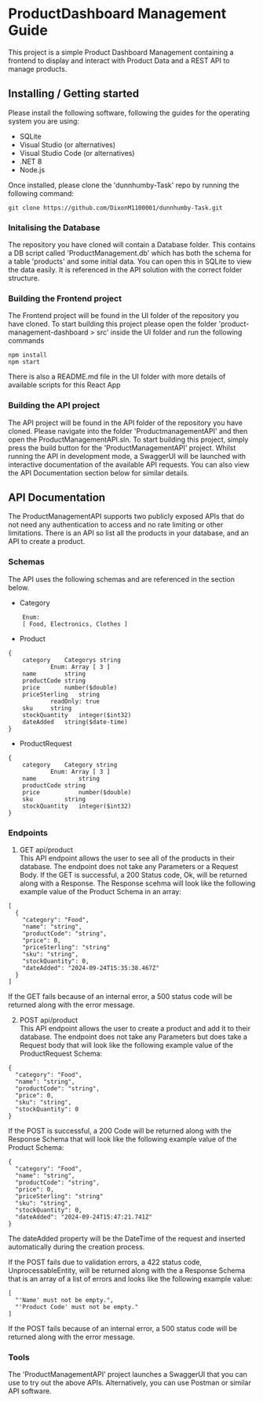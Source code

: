 # ProductDashboard Management Guide

This project is a simple Product Dashboard Management containing a frontend to display and interact with Product Data and a REST API to manage products.

## Installing / Getting started

Please install the following software, following the guides for the operating system you are using:
- SQLite
- Visual Studio (or alternatives)
- Visual Studio Code (or alternatives)
- .NET 8
- Node.js

Once installed, please clone the 'dunnhumby-Task' repo by running the following command:
```shell
git clone https://github.com/DixonM1100001/dunnhumby-Task.git
```

### Initalising the Database

The repository you have cloned will contain a Database folder. This contains a DB script called 'ProductManagement.db' which has both the schema for a table 'products' and some initial data.
You can open this in SQLite to view the data easily. It is referenced in the API solution with the correct folder structure. 

### Building the Frontend project

The Frontend project will be found in the UI folder of the repository you have cloned.
To start building this project please open the folder 'product-management-dashboard > src' inside the UI folder and run the following commands

```shell
npm install
npm start
```

There is also a README.md file in the UI folder with more details of available scripts for this React App

### Building the API project

The API project will be found in the API folder of the repository you have cloned. Please navigate into the folder 'ProductmanagementAPI' and then open the ProductManagementAPI.sln.
To start building this project, simply press the build button for the 'ProductManagementAPI' project. 
Whilst running the API in development mode, a SwaggerUI will be launched with interactive documentation of the available API requests.
You can also view the API Documentation section below for similar details.

## API Documentation

The ProductManagementAPI supports two publicly exposed APIs that do not need any authentication to access and no rate limiting or other limitations.
There is an API so list all the products in your database, and an API to create a product.

### Schemas
The API uses the following schemas and are referenced in the section below. 
- Category
```shell 
	Enum: 
	[ Food, Electronics, Clothes ]
```
- Product
```shell
{
	category	Categorys string 
			Enum: Array [ 3 ]
	name		string
	productCode	string
	price		number($double)
	priceSterling	string 
			readOnly: true
	sku		string
	stockQuantity	integer($int32)
	dateAdded	string($date-time)
}
```
- ProductRequest
```shell
{
	category	Category string
			Enum: Array [ 3 ]
	name	        string
	productCode	string
	price	        number($double)
	sku	        string
	stockQuantity	integer($int32)
}
```

### Endpoints

1) GET api/product \
This API endpoint allows the user to see all of the products in their database. The endpoint does not take any Parameters or a Request Body. 
If the GET is successful, a 200 Status code, Ok, will be returned along with a Response. The Response scehma will look like the following example value of the Product Schema in an array:
```shell
[
  {
    "category": "Food",
    "name": "string",
    "productCode": "string",
    "price": 0,
    "priceSterling": "string"
    "sku": "string",
    "stockQuantity": 0,
    "dateAdded": "2024-09-24T15:35:38.467Z"
  }
]
```

If the GET fails because of an internal error, a 500 status code will be returned along with the error message.

2) POST api/product \
This API endpoint allows the user to create a product and add it to their database. The endpoint does not take any Parameters but does take a Request body that will look like the following example value of the ProductRequest Schema:
```shell 
{
  "category": "Food",
  "name": "string",
  "productCode": "string",
  "price": 0,
  "sku": "string",
  "stockQuantity": 0
}
```
If the POST is successful, a 200 Code will be returned along with the Response Schema that will look like the following example value of the Product Schema:
```shell
{
  "category": "Food",
  "name": "string",
  "productCode": "string",
  "price": 0,
  "priceSterling": "string"
  "sku": "string",
  "stockQuantity": 0,
  "dateAdded": "2024-09-24T15:47:21.741Z"
}
```
The dateAdded property will be the DateTime of the request and inserted automatically during the creation process.

If the POST fails due to validation errors, a 422 status code, UnprocessableEntity, will be returned along with the a Response Schema that is an array of a list of errors and looks like the following example value:
```shell
[
  "'Name' must not be empty.",
  "'Product Code' must not be empty."
]
``` 

If the POST fails because of an internal error, a 500 status code will be returned along with the error message.

### Tools
The 'ProductManagementAPI' project launches a SwaggerUI that you can use to try out the above APIs. Alternatively, you can use Postman or similar API software.
